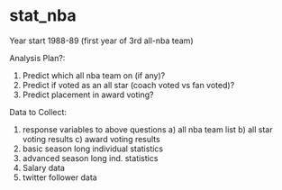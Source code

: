 # stat_nba


Year start 1988-89 (first year of 3rd all-nba team)

Analysis Plan?:
1) Predict which all nba team on (if any)?
2) Predict if voted as an all star (coach voted vs fan voted)?
3) Predict placement in award voting?

Data to Collect:
1) response variables to above questions
	a) all nba team list
	b) all star voting results
	c) award voting results
2) basic season long individual statistics
3) advanced season long ind. statistics
4) Salary data
5) twitter follower data
